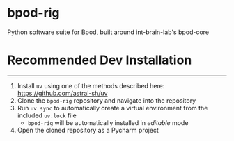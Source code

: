 # bpod-rig
Python software suite for Bpod, built around int-brain-lab's bpod-core

# Recommended Dev Installation

-----
1) Install `uv` using one of the methods described here: https://github.com/astral-sh/uv
2) Clone the `bpod-rig` repository and navigate into the repository
3) Run `uv sync` to automatically create a virtual environment from the included `uv.lock` file
	- `bpod-rig` will be automatically installed in _editable_ mode
4) Open the cloned repository as a Pycharm project
